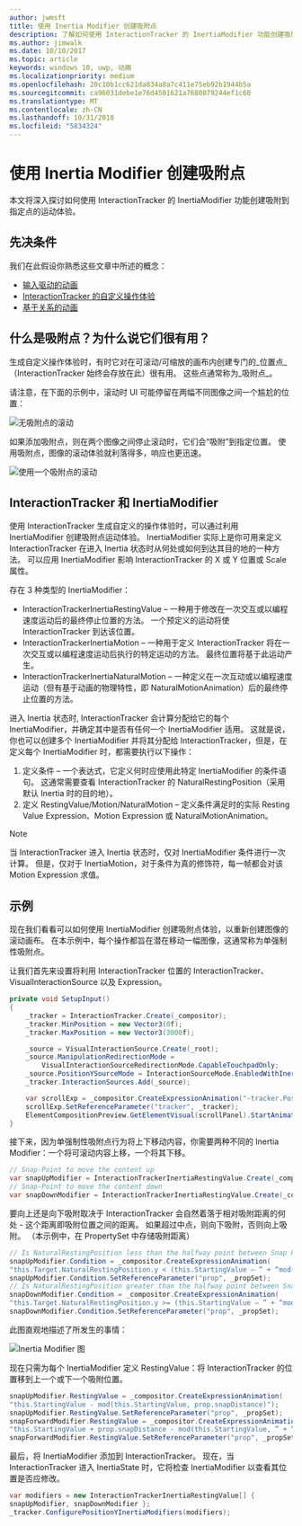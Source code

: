 ```yaml
---
author: jwmsft
title: 使用 Inertia Modifier 创建吸附点
description: 了解如何使用 InteractionTracker 的 InertiaModifier 功能创建吸附到指定点的运动体验。
ms.author: jimwalk
ms.date: 10/10/2017
ms.topic: article
keywords: windows 10, uwp, 动画
ms.localizationpriority: medium
ms.openlocfilehash: 20c10b1cc621da834a8a7c411e75eb92b1944b5a
ms.sourcegitcommit: ca96031debe1e76d4501621a7680079244ef1c60
ms.translationtype: MT
ms.contentlocale: zh-CN
ms.lasthandoff: 10/31/2018
ms.locfileid: "5834324"
---
```

# <a name="create-snap-points-with-inertia-modifiers"></a>使用 Inertia Modifier 创建吸附点

本文将深入探讨如何使用 InteractionTracker 的 InertiaModifier 功能创建吸附到指定点的运动体验。

## <a name="prerequisites"></a>先决条件

我们在此假设你熟悉这些文章中所述的概念：

- [输入驱动的动画](input-driven-animations.md)
- [InteractionTracker 的自定义操作体验](interaction-tracker-manipulations.md)
- [基于关系的动画](relation-animations.md)

## <a name="what-are-snap-points-and-why-are-they-useful"></a>什么是吸附点？为什么说它们很有用？

生成自定义操作体验时，有时它对在可滚动/可缩放的画布内创建专门的_位置点_（InteractionTracker 始终会存放在此）很有用。 这些点通常称为_吸附点_。

请注意，在下面的示例中，滚动时 UI 可能停留在两幅不同图像之间一个尴尬的位置：

![无吸附点的滚动](images/animation/snap-points-none.gif)

如果添加吸附点，则在两个图像之间停止滚动时，它们会“吸附”到指定位置。 使用吸附点，图像的滚动体验就利落得多，响应也更迅速。

![使用一个吸附点的滚动](images/animation/snap-points-single.gif)

## <a name="interactiontracker-and-inertiamodifiers"></a>InteractionTracker 和 InertiaModifier

使用 InteractionTracker 生成自定义的操作体验时，可以通过利用 InertiaModifier 创建吸附点运动体验。 InertiaModifier 实际上是你可用来定义 InteractionTracker 在进入 Inertia 状态时从何处或如何到达其目的地的一种方法。 可以应用 InertiaModifier 影响 InteractionTracker 的 X 或 Y 位置或 Scale 属性。

存在 3 种类型的 InertiaModifier：

- InteractionTrackerInertiaRestingValue – 一种用于修改在一次交互或以编程速度运动后的最终停止位置的方法。 一个预定义的运动将使 InteractionTracker 到达该位置。
- InteractionTrackerInertiaMotion – 一种用于定义 InteractionTracker 将在一次交互或以编程速度运动后执行的特定运动的方法。 最终位置将基于此运动产生。
- InteractionTrackerInertiaNaturalMotion – 一种定义在一次互动或以编程速度运动（但有基于动画的物理特性，即 NaturalMotionAnimation）后的最终停止位置的方法。

进入 Inertia 状态时, InteractionTracker 会计算分配给它的每个 InertiaModifier，并确定其中是否有任何一个 InertiaModifier 适用。 这就是说，你也可以创建多个 InertiaModifier 并将其分配给 InteractionTracker，但是，在定义每个 InertiaModifier 时，都需要执行以下操作：

1. 定义条件 – 一个表达式，它定义何时应使用此特定 InertiaModifier 的条件语句。 这通常需要查看 InteractionTracker 的 NaturalRestingPosition（采用默认 Inertia 时的目的地）。
1. 定义 RestingValue/Motion/NaturalMotion – 定义条件满足时的实际 Resting Value Expression、Motion Expression 或 NaturalMotionAnimation。

> [!NOTE]
> 当 InteractionTracker 进入 Inertia 状态时，仅对 InertiaModifier 条件进行一次计算。 但是，仅对于 InertiaMotion，对于条件为真的修饰符，每一帧都会对该 Motion Expression 求值。

## <a name="example"></a>示例

现在我们看看可以如何使用 InertiaModifier 创建吸附点体验，以重新创建图像的滚动画布。 在本示例中，每个操作都旨在潜在移动一幅图像，这通常称为单强制性吸附点。

让我们首先来设置将利用 InteractionTracker 位置的 InteractionTracker、VisualInteractionSource 以及 Expression。

```csharp
private void SetupInput()
{
    _tracker = InteractionTracker.Create(_compositor);
    _tracker.MinPosition = new Vector3(0f);
    _tracker.MaxPosition = new Vector3(3000f);

    _source = VisualInteractionSource.Create(_root);
    _source.ManipulationRedirectionMode =
        VisualInteractionSourceRedirectionMode.CapableTouchpadOnly;
    _source.PositionYSourceMode = InteractionSourceMode.EnabledWithInertia;
    _tracker.InteractionSources.Add(_source);

    var scrollExp = _compositor.CreateExpressionAnimation("-tracker.Position.Y");
    scrollExp.SetReferenceParameter("tracker", _tracker);
    ElementCompositionPreview.GetElementVisual(scrollPanel).StartAnimation("Offset.Y", scrollExp);
}
```

接下来，因为单强制性吸附点行为将上下移动内容，你需要两种不同的 Inertia Modifier：一个将可滚动内容上移，一个将其下移。

```csharp
// Snap-Point to move the content up
var snapUpModifier = InteractionTrackerInertiaRestingValue.Create(_compositor);
// Snap-Point to move the content down
var snapDownModifier = InteractionTrackerInertiaRestingValue.Create(_compositor);
```

要向上还是向下吸附取决于 InteractionTracker 会自然着落于相对吸附距离的何处 - 这个距离即吸附位置之间的距离。 如果超过中点，则向下吸附，否则向上吸附。 （本示例中，在 PropertySet 中存储吸附距离）

```csharp
// Is NaturalRestingPosition less than the halfway point between Snap Points?
snapUpModifier.Condition = _compositor.CreateExpressionAnimation(
"this.Target.NaturalRestingPosition.y < (this.StartingValue – ” + “mod(this.StartingValue, prop.snapDistance) + prop.snapDistance / 2)");
snapUpModifier.Condition.SetReferenceParameter("prop", _propSet);
// Is NaturalRestingPosition greater than the halfway point between Snap Points?
snapDownModifier.Condition = _compositor.CreateExpressionAnimation(
"this.Target.NaturalRestingPosition.y >= (this.StartingValue – ” + “mod(this.StartingValue, prop.snapDistance) + prop.snapDistance / 2)");
snapDownModifier.Condition.SetReferenceParameter("prop", _propSet);
```

此图直观地描述了所发生的事情：

![Inertia Modifier 图](images/animation/inertia-modifier-diagram.png)

现在只需为每个 InertiaModifier 定义 RestingValue：将 InteractionTracker 的位置移到上一个或下一个吸附位置。

```csharp
snapUpModifier.RestingValue = _compositor.CreateExpressionAnimation(
"this.StartingValue - mod(this.StartingValue, prop.snapDistance)");
snapUpModifier.RestingValue.SetReferenceParameter("prop", _propSet);
snapForwardModifier.RestingValue = _compositor.CreateExpressionAnimation(
"this.StartingValue + prop.snapDistance - mod(this.StartingValue, ” + “prop.snapDistance)");
snapForwardModifier.RestingValue.SetReferenceParameter("prop", _propSet);
```

最后，将 InertiaModifier 添加到 InteractionTracker。 现在，当 InteractionTracker 进入 InertiaState 时，它将检查 InertiaModifier 以查看其位置是否应修改。

```csharp
var modifiers = new InteractionTrackerInertiaRestingValue[] { 
snapUpModifier, snapDownModifier };
_tracker.ConfigurePositionYInertiaModifiers(modifiers);
```